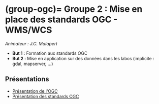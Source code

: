 (group-ogc)=
Groupe 2 : Mise en place des standards OGC - WMS/WCS
=======================================
_Animateur : J.C. Malapert_

* __But 1__ : Formation aux standards OGC
* __But 2__ : Mise en application sur des données dans les labos (implicite : gdal, mapserver, …)

Présentations
-------------
* [Présentation de l'OGC](https://github.com/pole-surfaces-planetaires/pole-surfaces-planetaires.github.io/raw/main/docs/2-ogc/reunion_1/202106_Intro_OGC_for_Planetary_Surface_Cluster_getting_involved.pdf)
* [Présentation des standards OGC](https://github.com/pole-surfaces-planetaires/pole-surfaces-planetaires.github.io/raw/main/docs/2-ogc/reunion_1/StandardsOGC1.pdf)
